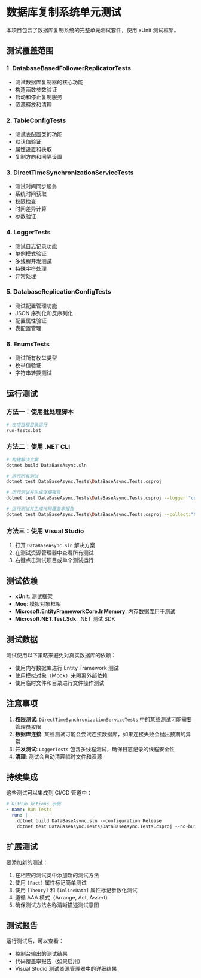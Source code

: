 # 数据库复制系统单元测试

本项目包含了数据库复制系统的完整单元测试套件，使用 xUnit 测试框架。

## 测试覆盖范围

### 1. DatabaseBasedFollowerReplicatorTests
- 测试数据库复制器的核心功能
- 构造函数参数验证
- 启动和停止复制服务
- 资源释放和清理

### 2. TableConfigTests
- 测试表配置类的功能
- 默认值验证
- 属性设置和获取
- 复制方向和间隔设置

### 3. DirectTimeSynchronizationServiceTests
- 测试时间同步服务
- 系统时间获取
- 权限检查
- 时间差异计算
- 参数验证

### 4. LoggerTests
- 测试日志记录功能
- 单例模式验证
- 多线程并发测试
- 特殊字符处理
- 异常处理

### 5. DatabaseReplicationConfigTests
- 测试配置管理功能
- JSON 序列化和反序列化
- 配置属性验证
- 表配置管理

### 6. EnumsTests
- 测试所有枚举类型
- 枚举值验证
- 字符串转换测试

## 运行测试

### 方法一：使用批处理脚本
```bash
# 在项目根目录运行
run-tests.bat
```

### 方法二：使用 .NET CLI
```bash
# 构建解决方案
dotnet build DataBaseAsync.sln

# 运行所有测试
dotnet test DataBaseAsync.Tests\DataBaseAsync.Tests.csproj

# 运行测试并生成详细报告
dotnet test DataBaseAsync.Tests\DataBaseAsync.Tests.csproj --logger "console;verbosity=detailed"

# 运行测试并生成代码覆盖率报告
dotnet test DataBaseAsync.Tests\DataBaseAsync.Tests.csproj --collect:"XPlat Code Coverage"
```

### 方法三：使用 Visual Studio
1. 打开 `DataBaseAsync.sln` 解决方案
2. 在测试资源管理器中查看所有测试
3. 右键点击测试项目或单个测试运行

## 测试依赖

- **xUnit**: 测试框架
- **Moq**: 模拟对象框架
- **Microsoft.EntityFrameworkCore.InMemory**: 内存数据库用于测试
- **Microsoft.NET.Test.Sdk**: .NET 测试 SDK

## 测试数据

测试使用以下策略来避免对真实数据库的依赖：
- 使用内存数据库进行 Entity Framework 测试
- 使用模拟对象（Mock）来隔离外部依赖
- 使用临时文件和目录进行文件操作测试

## 注意事项

1. **权限测试**: `DirectTimeSynchronizationServiceTests` 中的某些测试可能需要管理员权限
2. **数据库连接**: 某些测试可能会尝试连接数据库，如果连接失败会抛出预期的异常
3. **并发测试**: `LoggerTests` 包含多线程测试，确保日志记录的线程安全性
4. **清理**: 测试会自动清理临时文件和资源

## 持续集成

这些测试可以集成到 CI/CD 管道中：

```yaml
# GitHub Actions 示例
- name: Run Tests
  run: |
    dotnet build DataBaseAsync.sln --configuration Release
    dotnet test DataBaseAsync.Tests/DataBaseAsync.Tests.csproj --no-build --configuration Release --logger trx --results-directory TestResults
```

## 扩展测试

要添加新的测试：

1. 在相应的测试类中添加新的测试方法
2. 使用 `[Fact]` 属性标记简单测试
3. 使用 `[Theory]` 和 `[InlineData]` 属性标记参数化测试
4. 遵循 AAA 模式（Arrange, Act, Assert）
5. 确保测试方法名称清晰描述测试意图

## 测试报告

运行测试后，可以查看：
- 控制台输出的测试结果
- 代码覆盖率报告（如果启用）
- Visual Studio 测试资源管理器中的详细结果